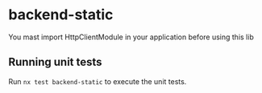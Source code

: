 # backend-static

You mast import HttpClientModule in your application before using this lib

## Running unit tests

Run `nx test backend-static` to execute the unit tests.
